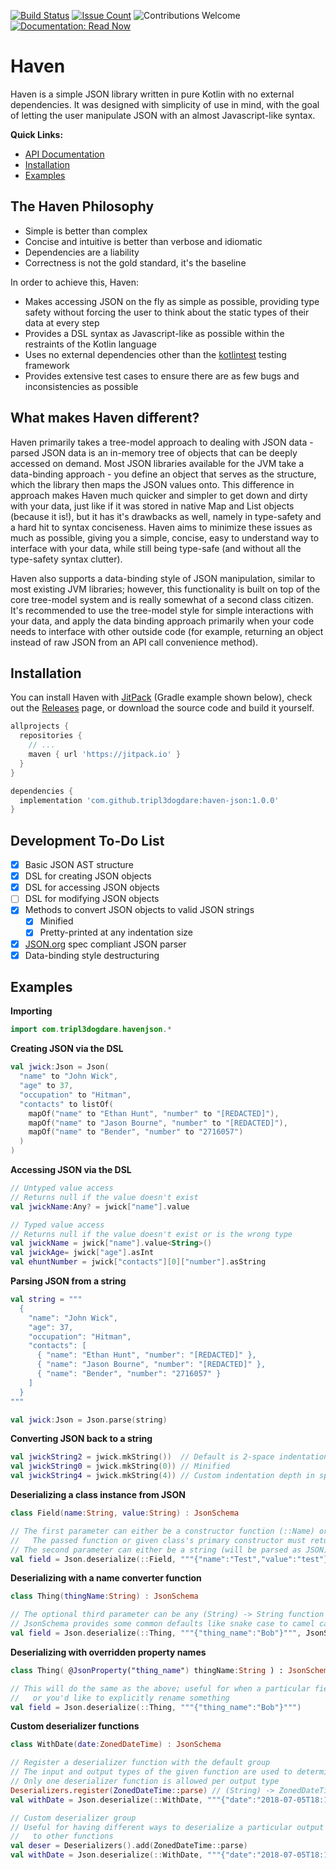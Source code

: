 [![Build Status](https://www.travis-ci.com/tripl3dogdare/haven-json.svg?branch=master)](https://www.travis-ci.com/tripl3dogdare/haven-json)
[![Issue Count](https://img.shields.io/github/issues/tripl3dogdare/haven-json.svg)](https://github.com/tripl3dogdare/haven-json/issues)
![Contributions Welcome](https://img.shields.io/badge/contributions-welcome-brightgreen.svg?style=flat)
[![Documentation: Read Now](https://img.shields.io/badge/documentation-read%20now-blue.svg)](http://docs.tripl3dogdare.com/haven-json/1.0.0/)

# Haven
Haven is a  simple JSON library written in pure Kotlin with no external dependencies.
It was designed with simplicity of use in mind, with the goal of letting the user manipulate
JSON with an almost Javascript-like syntax.

**Quick Links:**
- [API Documentation](http://docs.tripl3dogdare.com/haven-json/1.0.0/)
- [Installation](#installation)
- [Examples](#examples)

## The Haven Philosophy

- Simple is better than complex
- Concise and intuitive is better than verbose and idiomatic
- Dependencies are a liability
- Correctness is not the gold standard, it's the baseline

In order to achieve this, Haven:

- Makes accessing JSON on the fly as simple as possible, providing type
  safety without forcing the user to think about the static types of
  their data at every step
- Provides a DSL syntax as Javascript-like as possible within the
  restraints of the Kotlin language
- Uses no external dependencies other than the 
  [kotlintest](https://github.com/kotlintest/kotlintest) testing framework
- Provides extensive test cases to ensure there are as few bugs and
  inconsistencies as possible

## What makes Haven different?

Haven primarily takes a tree-model approach to dealing with JSON data - parsed JSON data
is an in-memory tree of objects that can be deeply accessed on demand. Most JSON libraries
available for the JVM take a data-binding approach - you define an object that serves as
the structure, which the library then maps the JSON values onto. This difference in approach
makes Haven much quicker and simpler to get down and dirty with your data, just like if it
was stored in native Map and List objects (because it is!), but it has it's drawbacks as well,
namely in type-safety and a hard hit to syntax conciseness. Haven aims to minimize these
issues as much as possible, giving you a simple, concise, easy to understand way to interface
with your data, while still being type-safe (and without all the type-safety syntax clutter).

Haven also supports a data-binding style of JSON manipulation, similar to most existing JVM
libraries; however, this functionality is built on top of the core tree-model system and is
really somewhat of a second class citizen. It's recommended to use the tree-model style for
simple interactions with your data, and apply the data binding approach primarily when your
code needs to interface with other outside code (for example, returning an object instead
of raw JSON from an API call convenience method).

## Installation
You can install Haven with [JitPack](https://jitpack.io/#tripl3dogdare/haven-json) (Gradle example 
shown below), check out the [Releases](https://github.com/tripl3dogdare/haven-json/releases) 
page, or download the source code and build it yourself.

```groovy
allprojects {
  repositories {
    // ...
    maven { url 'https://jitpack.io' }
  }
}

dependencies {
  implementation 'com.github.tripl3dogdare:haven-json:1.0.0'
}
```

## Development To-Do List

- [x] Basic JSON AST structure
- [x] DSL for creating JSON objects
- [x] DSL for accessing JSON objects
- [ ] DSL for modifying JSON objects
- [x] Methods to convert JSON objects to valid JSON strings
  - [x] Minified
  - [x] Pretty-printed at any indentation size
- [x] [JSON.org](https://json.org) spec compliant JSON parser
- [x] Data-binding style destructuring

## Examples

**Importing**
```kotlin
import com.tripl3dogdare.havenjson.*
```

**Creating JSON via the DSL** 
```kotlin
val jwick:Json = Json(
  "name" to "John Wick",
  "age" to 37,
  "occupation" to "Hitman",
  "contacts" to listOf(
    mapOf("name" to "Ethan Hunt", "number" to "[REDACTED]"),
    mapOf("name" to "Jason Bourne", "number" to "[REDACTED]"),
    mapOf("name" to "Bender", "number" to "2716057")
  )
)
```

**Accessing JSON via the DSL**
```kotlin
// Untyped value access
// Returns null if the value doesn't exist
val jwickName:Any? = jwick["name"].value

// Typed value access
// Returns null if the value doesn't exist or is the wrong type
val jwickName = jwick["name"].value<String>()
val jwickAge= jwick["age"].asInt
val ehuntNumber = jwick["contacts"][0]["number"].asString
```

**Parsing JSON from a string**
```kotlin
val string = """
  {
    "name": "John Wick",
    "age": 37,
    "occupation": "Hitman",
    "contacts": [
      { "name": "Ethan Hunt", "number": "[REDACTED]" },
      { "name": "Jason Bourne", "number": "[REDACTED]" },
      { "name": "Bender", "number": "2716057" }
    ]
  }
"""

val jwick:Json = Json.parse(string)
```

**Converting JSON back to a string**
```kotlin
val jwickString2 = jwick.mkString())  // Default is 2-space indentation
val jwickString0 = jwick.mkString(0)) // Minified
val jwickString4 = jwick.mkString(4)) // Custom indentation depth in spaces
```

**Deserializing a class instance from JSON**
```kotlin
class Field(name:String, value:String) : JsonSchema

// The first parameter can either be a constructor function (::Name) or a class instance (Name::class)
//   The passed function or given class's primary constructor must return a subtype of JsonSchema!
// The second parameter can either be a string (will be parsed as JSON) or an existing Json instance
val field = Json.deserialize(::Field, """{"name":"Test","value":"test"}""")
```

**Deserializing with a name converter function**
```kotlin
class Thing(thingName:String) : JsonSchema

// The optional third parameter can be any (String) -> String function
// JsonSchema provides some common defaults like snake case to camel case (shown here)
val field = Json.deserialize(::Thing, """{"thing_name":"Bob"}""", JsonSchema.SNAKE_TO_CAMEL)
```

**Deserializing with overridden property names**
```kotlin
class Thing( @JsonProperty("thing_name") thingName:String ) : JsonSchema

// This will do the same as the above; useful for when a particular field doesn't follow conventions
//   or you'd like to explicitly rename something
val field = Json.deserialize(::Thing, """{"thing_name":"Bob"}""")
```

**Custom deserializer functions**
```kotlin
class WithDate(date:ZonedDateTime) : JsonSchema

// Register a deserializer function with the default group
// The input and output types of the given function are used to determine what to use
// Only one deserializer function is allowed per output type
Deserializers.register(ZonedDateTime::parse) // (String) -> ZonedDateTime
val withDate = Json.deserialize(::WithDate, """{"date":"2018-07-05T18:13:59+00:00"}""")

// Custom deserializer group
// Useful for having different ways to deserialize a particular output type or not leaking deserializers
//   to other functions
val deser = Deserializers().add(ZonedDateTime::parse)
val withDate = Json.deserialize(::WithDate, """{"date":"2018-07-05T18:13:59+00:00"}""", deserializers = deser)
```
